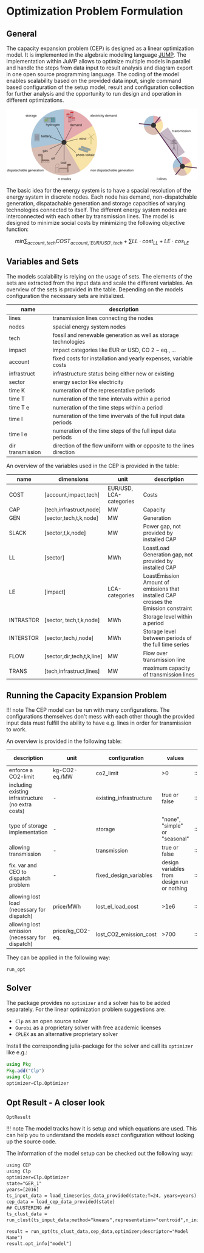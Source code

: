 # Optimization Problem Formulation

## General
The capacity expansion problem (CEP) is designed as a linear optimization model. It is implemented in the algebraic modeling language [JUMP](http://www.juliaopt.org/JuMP.jl/latest/). The implementation within JuMP allows to optimize multiple models in parallel and handle the steps from data input to result analysis and diagram export in one open source programming language. The coding of the model enables scalability based on the provided data input, single command based configuration of the setup model, result and configuration collection for further analysis and the opportunity to run design and operation in different optimizations.

![Plot](assets/opt_cep.svg)

The basic idea for the energy system is to have a spacial resolution of the energy system in discrete nodes. Each node has demand, non-dispatchable generation, dispatachable generation and storage capacities of varying technologies connected to itself. The different energy system nodes are interconnected with each other by transmission lines.
The model is designed to minimize social costs by minimizing the following objective function:

```math
min \sum_{account,tech}COST_{account,'EUR/USD',tech} + \sum LL \cdot  cost_{LL} + LE \cdot  cos_{LE}
```

## Variables and Sets
The models scalability is relying on the usage of sets. The elements of the sets are extracted from the input data and scale the different variables. An overview of the sets is provided in the table. Depending on the models configuration the necessary sets are initialized.

| name             | description                                                           |
|------------------|-----------------------------------------------------------------------|
| lines            | transmission lines connecting the nodes                               |
| nodes            | spacial energy system nodes                                           |
| tech             | fossil and renewable generation as well as storage technologies       |
| impact           | impact categories like EUR or USD, CO 2 − eq., ...                    |
| account          | fixed costs for installation and yearly expenses, variable costs      |
| infrastruct      | infrastructure status being either new or existing                    |
| sector           | energy sector like electricity                                        |
| time K           | numeration of the representative periods                              |
| time T           | numeration of the time intervals within a period                      |
| time T e         | numeration of the time steps within a period                          |
| time I           | numeration of the time invervals of the full input data periods       |
| time I e         | numeration of the time steps of the full input data periods           |
| dir transmission | direction of the flow uniform with or opposite to the lines direction |



An overview of the variables used in the CEP is provided in the table:

| name      | dimensions                 | unit                    | description                                                                          |
|-----------|----------------------------|-------------------------|--------------------------------------------------------------------------------------|
| COST      | [account,impact,tech]      | EUR/USD, LCA-categories | Costs                                                                                |
| CAP       | [tech,infrastruct,node]    | MW                      | Capacity                                                                             |
| GEN       | [sector,tech,t,k,node]     | MW                      | Generation                                                                           |
| SLACK     | [sector,t,k,node]          | MW                      | Power gap, not provided by installed CAP                                             |
| LL        | [sector]                   | MWh                     | LoastLoad Generation gap, not provided by installed CAP                              |
| LE        | [impact]                   | LCA-categories          | LoastEmission Amount of emissions that installed CAP crosses the Emission constraint |
| INTRASTOR | [sector, tech,t,k,node]    | MWh                     | Storage level within a period                                                        |
| INTERSTOR | [sector,tech,i,node]       | MWh                     | Storage level between periods of the full time series                                |
| FLOW      | [sector,dir,tech,t,k,line] | MW                      | Flow over transmission line                                                          |
| TRANS     | [tech,infrastruct,lines]   | MW                      | maximum capacity of transmission lines                                               |

## Running the Capacity Expansion Problem

!!! note
    The CEP model can be run with many configurations. The configurations themselves don't mess with each other though the provided input data must fulfill the ability to have e.g. lines in order for transmission to work.

An overview is provided in the following table:

| description                                                                          |  unit            | configuration           | values                                      | type           | default value |
|--------------------------------------------------------------------------------------|------------------|-------------------------|---------------------------------------------|----------------|---------------|
| enforce a CO2-limit                                                                  | kg-CO2-eq./MW    | co2_limit               | >0                                          | ::Number       | Inf           |
| including existing infrastructure (no extra costs)                                   | -                | existing_infrastructure | true or false                               | ::Bool         | false         |
| type of storage implementation                                                       | -                | storage                 | "none", "simple" or "seasonal"              | ::String       | "none"        |
| allowing transmission                                                                | -                | transmission            | true or false                               | ::Bool         | false         |
| fix. var and CEO to dispatch problem | -                | fixed_design_variables  | design variables from design run or nothing | ::OptVariables | nothing       |
| allowing lost load (necessary for dispatch)                        | price/MWh        | lost_el_load_cost       | >1e6                                        | ::Number       | Inf           |
| allowing lost emission (necessary for dispatch)                    | price/kg_CO2-eq. | lost_CO2_emission_cost  | >700                                        | ::Number       | Inf           |

They can be applied in the following way:
```@docs
run_opt
```

## Solver
The package provides no `optimizer` and a solver has to be added separately. For the linear optimization problem suggestions are:
- `Clp` as an open source solver
- `Gurobi` as a proprietary solver with free academic licenses
- `CPLEX` as an alternative proprietary solver

Install the corresponding julia-package for the solver and call its `optimizer` like e.g.:
```julia
using Pkg
Pkg.add("Clp")
using Clp
optimizer=Clp.Optimizer
```
## Opt Result - A closer look
```@docs
OptResult
```
!!! note
    The model tracks how it is setup and which equations are used. This can help you to understand the models exact configuration without looking up the source code.

The information of the model setup can be checked out the following way:
```@setup optinfo
using CEP
using Clp
optimizer=Clp.Optimizer
state="GER_1"
years=[2016]
ts_input_data = load_timeseries_data_provided(state;T=24, years=years)
cep_data = load_cep_data_provided(state)
## CLUSTERING ##
ts_clust_data = run_clust(ts_input_data;method="kmeans",representation="centroid",n_init=10,n_clust=5).best_results
```
```@example optinfo
result = run_opt(ts_clust_data,cep_data,optimizer;descriptor="Model Name")
result.opt_info["model"]
```

